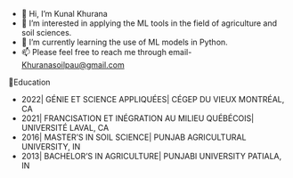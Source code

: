 - 👋 Hi, I’m Kunal Khurana
- 👀 I’m interested in applying the ML tools in the field of agriculture and soil sciences.
- 🌱 I’m currently learning the use of ML models in Python.
- 📫 Please feel free to reach me through email- Khuranasoilpau@gmail.com

📝Education
- 2022| GÉNIE ET SCIENCE APPLIQUÉES| CÉGEP DU VIEUX MONTRÉAL, CA
- 2021| FRANCISATION ET INÉGRATION AU MILIEU QUÉBÉCOIS| UNIVERSITÉ LAVAL, CA
- 2016| MASTER’S IN SOIL SCIENCE| PUNJAB AGRICULTURAL UNIVERSITY, IN
- 2013| BACHELOR’S IN AGRICULTURE| PUNJABI UNIVERSITY PATIALA, IN


<!---
Kkhurana007/Kkhurana007 is a ✨ special ✨ repository because its `README.md` (this file) appears on your GitHub profile.
You can click the Preview link to take a look at your changes.
--->

